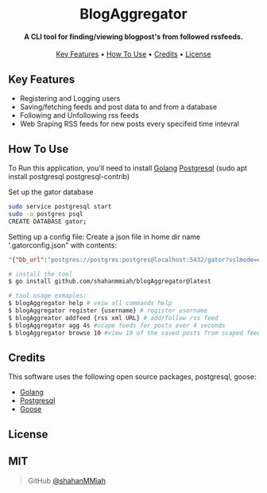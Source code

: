 
<h1 align="center">
  <br>
  BlogAggregator
  <br>
</h1>

<h4 align="center">A CLI tool for finding/viewing blogpost's from followed rssfeeds</a>.</h4>

<p align="center">

<p align="center">
  <a href="#key-features">Key Features</a> •
  <a href="#how-to-use">How To Use</a> •
  <a href="#credits">Credits</a> •
  <a href="#license">License</a>
</p>

## Key Features

* Registering and Logging users
* Saving/fetching feeds and post data to and from a database   
* Following and Unfollowing rss feeds 
* Web Sraping RSS feeds for new posts every specifeid time intevral



## How To Use


To Run this application, you'll need to install 
[Golang](https://go.dev/doc/install) 
[Postgresql](https://www.postgresql.org/docs) (sudo apt install postgresql postgresql-contrib)


Set up the gator database
```bash
sudo service postgresql start
sudo -u postgres psql
CREATE DATABASE gator;
```

Setting up a config file: Create a json file in home dir name '.gatorconfig.json" with contents:
```json
'{"Db_url":"postgres://postgres:postgres@localhost:5432/gator?sslmode=disable","Current_user_name":"","Posts_limit":10}'
```

```bash
# install the tool
$ go install github.com/shahanmmiah/blogAggregator@latest
```

```bash
# tool usage exmaples:
$ blogAggregator help # veiw all commands help
$ blogAggregator register {username} # register username
$ blogAggreator addfeed {rss xml URL} # add/follow rss feed 
$ blogAggregator agg 4s #scape feeds for posts ever 4 seconds
$ blogAggregator browse 10 #view 10 of the saved posts from scaped feeds 
```


## Credits

This software uses the following open source packages, postgresql, goose:

- [Golang](https://go.dev)
- [Postgresql](https://www.postgresql.org) 
- [Goose](https://github.com/pressly/goose/)


## License

MIT
---

> GitHub [@shahanMMiah](https://github.com/shahanMMiah)

